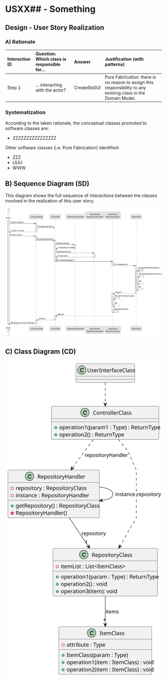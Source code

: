 # USXX## - Something

## Design - User Story Realization 

### A) Rationale

| Interaction ID | Question: Which class is responsible for...   | Answer                | Justification (with patterns)                                                                                 |
|:---------------|:----------------------------------------------|:----------------------|:--------------------------------------------------------------------------------------------------------------|
| Step 1  		     | 	... interacting with the actor?              | CreateSkillUI         | Pure Fabrication: there is no reason to assign this responsibility to any existing class in the Domain Model. |

### Systematization ##

According to the taken rationale, the conceptual classes promoted to software classes are: 

* ZZZZZZZZZZZZZZZZ

Other software classes (i.e. Pure Fabrication) identified: 

* ZZZ
* UUU
* WWW

## B) Sequence Diagram (SD)

This diagram shows the full sequence of interactions between the classes involved in the realization of this user story.

![Sequence Diagram](svg/sequence-diagram.svg)

## C) Class Diagram (CD)

![Class Diagram](svg/class-diagram.svg)